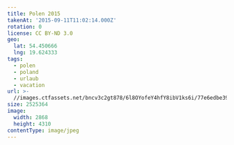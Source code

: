 ```yaml
---
title: Polen 2015
takenAt: '2015-09-11T11:02:14.000Z'
rotation: 0
license: CC BY-ND 3.0
geo:
  lat: 54.450666
  lng: 19.624333
tags:
  - polen
  - poland
  - urlaub
  - vacation
url: >-
  //images.ctfassets.net/bncv3c2gt878/6l8OYofeY4hfY8ibV1ks6i/77e6edbe39afcd802539d36bb5f8114d/polen-2015_25931753336_o
size: 2525364
image:
  width: 2868
  height: 4310
contentType: image/jpeg
---
```


